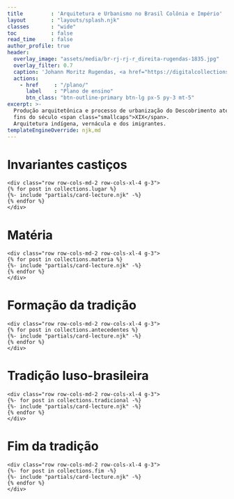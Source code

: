 ```yaml
---
title         : 'Arquitetura e Urbanismo no Brasil Colônia e Império'
layout        : "layouts/splash.njk"
classes       : "wide"
toc           : false
read_time     : false
author_profile: true
header:
  overlay_image: "assets/media/br-rj-rj-r_direita-rugendas-1835.jpg"
  overlay_filter: 0.7
  caption: 'Johann Moritz Rugendas, <a href="https://digitalcollections.nypl.org/items/510d47d9-7b85-a3d9-e040-e00a18064a99">Rua Direita no Rio de Janeiro</a>, 1835'
  actions:
    - href     : "/plano/"
      label    : "Plano de ensino"
      btn_class: "btn-outline-primary btn-lg px-5 py-3 mt-5"
excerpt: >-
  Produção arquitetônica e processo de urbanização do Descobrimento até
  fins do século <span class="smallcaps">XIX</span>.
  Arquitetura indígena, vernácula e dos imigrantes.
templateEngineOverride: njk,md
---
```


# Invariantes castiços #

```{=html}
<div class="row row-cols-md-2 row-cols-xl-4 g-3">
{% for post in collections.lugar %}
{%- include "partials/card-lecture.njk" -%}
{% endfor %}
</div>
```

# Matéria #

```{=html}
<div class="row row-cols-md-2 row-cols-xl-4 g-3">
{% for post in collections.materia %}
{%- include "partials/card-lecture.njk" -%}
{% endfor %}
</div>
```

# Formação da tradição #

```{=html}
<div class="row row-cols-md-2 row-cols-xl-4 g-3">
{% for post in collections.antecedentes %}
{%- include "partials/card-lecture.njk" -%}
{% endfor %}
</div>
```

# Tradição luso-brasileira #

```{=html}
<div class="row row-cols-md-2 row-cols-xl-4 g-3">
{%- for post in collections.tradicional -%}
{%- include "partials/card-lecture.njk" -%}
{% endfor %}
</div>
```

# Fim da tradição #

```{=html}
<div class="row row-cols-md-2 row-cols-xl-4 g-3">
{%- for post in collections.fim -%}
{%- include "partials/card-lecture.njk" -%}
{% endfor %}
</div>
```

